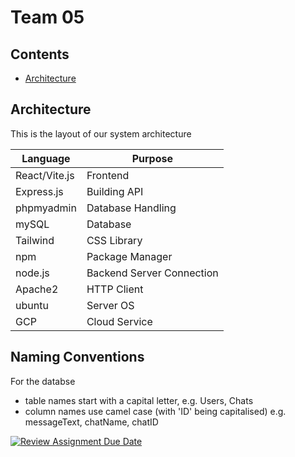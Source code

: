# Team 05

## Contents

- [Architecture](https://github.com/lborocs/cob290-part3-team05/edit/main/README.md#architecture)

## Architecture

This is the layout of our system architecture

| Language      | Purpose                   |
| ------------- | ------------------------- |
| React/Vite.js | Frontend                  |
| Express.js    | Building API              |
| phpmyadmin    | Database Handling         |
| mySQL         | Database                  |
| Tailwind      | CSS Library               |
| npm           | Package Manager           |
| node.js       | Backend Server Connection |
| Apache2       | HTTP Client               |
| ubuntu        | Server OS                 |
| GCP           | Cloud Service             |

## Naming Conventions

For the databse
- table names start with a capital letter, e.g. Users, Chats
- column names use camel case (with 'ID' being capitalised) e.g. messageText, chatName, chatID

[![Review Assignment Due Date](https://classroom.github.com/assets/deadline-readme-button-22041afd0340ce965d47ae6ef1cefeee28c7c493a6346c4f15d667ab976d596c.svg)](https://classroom.github.com/a/fOmATypH)

